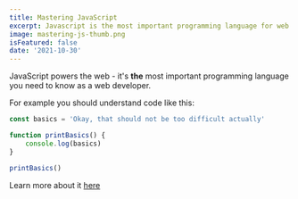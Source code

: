 ```yaml
---
title: Mastering JavaScript
excerpt: Javascript is the most important programming language for web development. You probably don't know it well enough!
image: mastering-js-thumb.png
isFeatured: false
date: '2021-10-30'
---
```


JavaScript powers the web - it's **the** most important programming language you need to know as a web developer.

For example you should understand code like this:

```js
const basics = 'Okay, that should not be too difficult actually'

function printBasics() {
	console.log(basics)
}

printBasics()
```

Learn more about it [here](https://academind.com)
